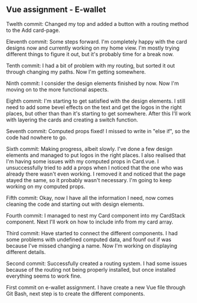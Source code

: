 Vue assignment - E-wallet
--

Twelth commit: Changed my top and added a button with a routing method to the Add card-page.

Eleventh commit: Some steps forward. I'm completely happy with the card designs now and currently working on my home view. I'm mostly trying different things to figure it out, but it's probably time for a break now.

Tenth commit: I had a bit of problem with my routing, but sorted it out through changing my paths. Now I'm getting somewhere.

Ninth commit: I consider the design elements finished by now. Now I'm moving on to the more functional aspects.

Eighth commit: I'm starting to get satisfied with the design elements. I still need to add some bevel effects on the text and get the logos in the right places, but other than than it's starting to get somewhere. After this I'll work with layering the cards and creating a switch function.

Seventh commit: Computed props fixed! I missed to write in "else if", so the code had nowhere to go.

Sixth commit: Making progress, albeit slowly. I've done a few design elements and managed to put logos in the right places. I also realised that I'm having some issues with my computed props in Card.vue. I unsuccessfully tried to add a props when I noticed that the one who was already there wasn't even working. I removed it and noticed that the page stayed the same, so it probably wasn't necessary. I'm going to keep working on my computed props.

Fifth commit: Okay, now I have all the information I need, now comes cleaning the code and starting out with design elements.

Fourth commit: I managed to nest my Card component into my CardStack component. Next I'll work on how to include info from my card array.

Third commit: Have started to connect the different components. I had some problems with undefined computed data, and founf out if was because I've missed changing a name. Now I'm working on displaying different details.

Second commit: Successfully created a routing system. I had some issues because of the routing not being properly installed, but once installed everything seems to work fine.

First commit on e-wallet assignment. I have create a new Vue file through Git Bash, next step is to create the different components.